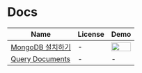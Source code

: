 Docs
=======
Name | License | Demo
--- | --- | ---
[MongoDB 설치하기](http://mainichibenkyo.tistory.com/167) | - | <img src="http://cfile21.uf.tistory.com/image/2514CC3456CBAEAB120A4F" width="100%">
[Query Documents](https://docs.mongodb.org/manual/tutorial/query-documents/) | - | -
